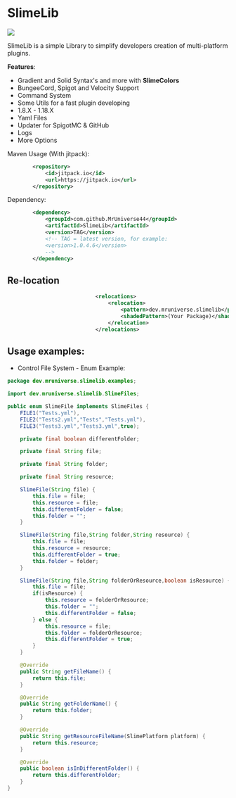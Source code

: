 # SlimeLib

[![](https://jitpack.io/v/MrUniverse44/SlimeLib.svg)](https://jitpack.io/#MrUniverse44/SlimeLib)

SlimeLib is a simple Library to simplify developers
creation of multi-platform plugins.

**Features**:
* Gradient and Solid Syntax's and more with **SlimeColors**
* BungeeCord, Spigot and Velocity Support
* Command System
* Some Utils for a fast plugin developing
* 1.8.X - 1.18.X
* Yaml Files
* Updater for SpigotMC & GitHub
* Logs
* More Options

Maven Usage (With jitpack):
```XML
        <repository>
            <id>jitpack.io</id>
            <url>https://jitpack.io</url>
        </repository>
```

Dependency:
```XML
        <dependency>
            <groupId>com.github.MrUniverse44</groupId>
            <artifactId>SlimeLib</artifactId>
            <version>TAG</version>
            <!-- TAG = latest version, for example:
            <version>1.0.4.6</version>
            -->
        </dependency>
```

## Re-location

```XML
                            <relocations>
                                <relocation>
                                    <pattern>dev.mruniverse.slimelib</pattern>
                                    <shadedPattern>(Your Package)</shadedPattern>
                                </relocation>
                            </relocations>
```

## Usage examples:

* Control File System - Enum Example:

```Java
package dev.mruniverse.slimelib.examples;

import dev.mruniverse.slimelib.SlimeFiles;

public enum SlimeFile implements SlimeFiles {
    FILE1("Tests.yml"),
    FILE2("Tests2.yml","Tests","Tests.yml"),
    FILE3("Tests3.yml","Tests3.yml",true);

    private final boolean differentFolder;

    private final String file;

    private final String folder;

    private final String resource;

    SlimeFile(String file) {
        this.file = file;
        this.resource = file;
        this.differentFolder = false;
        this.folder = "";
    }

    SlimeFile(String file,String folder,String resource) {
        this.file = file;
        this.resource = resource;
        this.differentFolder = true;
        this.folder = folder;
    }

    SlimeFile(String file,String folderOrResource,boolean isResource) {
        this.file = file;
        if(isResource) {
            this.resource = folderOrResource;
            this.folder = "";
            this.differentFolder = false;
        } else {
            this.resource = file;
            this.folder = folderOrResource;
            this.differentFolder = true;
        }
    }

    @Override
    public String getFileName() {
        return this.file;
    }

    @Override
    public String getFolderName() {
        return this.folder;
    }

    @Override
    public String getResourceFileName(SlimePlatform platform) {
        return this.resource;
    }

    @Override
    public boolean isInDifferentFolder() {
        return this.differentFolder;
    }
}
```